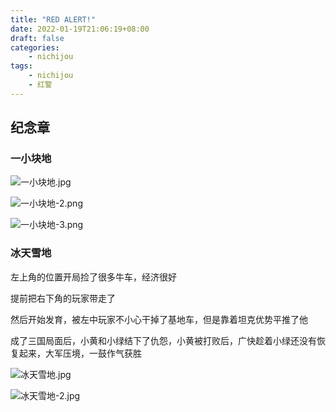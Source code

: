 ```yaml
---
title: "RED ALERT!"
date: 2022-01-19T21:06:19+08:00
draft: false
categories:
    - nichijou
tags:
    - nichijou
    - 红警
---
```


## 纪念章

### 一小块地

![一小块地.jpg](https://s2.loli.net/2022/01/20/oVaLxKBwUEu4SPf.jpg)

![一小块地-2.png](https://s2.loli.net/2022/03/06/kmNX96qwPe1yRTL.png)

![一小块地-3.png](https://s2.loli.net/2022/03/06/Je6krjTmcKY3vwx.png)

### 冰天雪地

左上角的位置开局捡了很多牛车，经济很好

提前把右下角的玩家带走了

然后开始发育，被左中玩家不小心干掉了基地车，但是靠着坦克优势平推了他

成了三国局面后，小黄和小绿结下了仇怨，小黄被打败后，广快趁着小绿还没有恢复起来，大军压境，一鼓作气获胜

![冰天雪地.jpg](https://s2.loli.net/2022/03/03/BzaTmoA8HibrILh.jpg)

![冰天雪地-2.jpg](https://s2.loli.net/2022/03/03/J9vxy2pTblSt5iA.jpg)